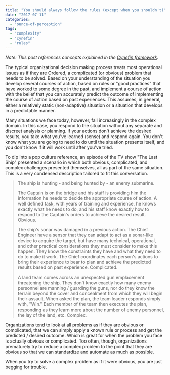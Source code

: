 ```yaml
---
title: "You should always follow the rules (except when you shouldn't)"
date: "2017-07-11"
categories: 
  - "ounce-of-perception"
tags: 
  - "complexity"
  - "cynefin"
  - "rules"
---
```


_Note: This post references concepts explained in the [Cynefin framework](https://en.wikipedia.org/wiki/Cynefin_framework)._ 

The typical organizational decision making process treats most operational issues as if they are Ordered, a complicated (or obvious) problem that needs to be solved. Based on your understanding of the situation you develop several courses of action, based on rules or "good practices" that have worked to some degree in the past, and implement a course of action with the belief that you can accurately predict the outcome of implementing the course of action based on past experiences. This assumes, in general, either a relatively static (non-adaptive) situation or a situation that develops in a predictable manner.

Many situations we face today, however, fall increasingly in the complex domain. In this case, you respond to the situation without any separate and discreet analysis or planning. If your actions don't achieve the desired results, you take what you've learned (sense) and respond again. You don't know what you are going to need to do until the situation presents itself, and you don't know if it will work until after you've tried.

To dip into a pop culture reference, an episode of the TV show "The Last Ship" presented a scenario in which both obvious, complicated, and complex challenges presented themselves, all as part of the same situation. This is a very condensed description tailored to fit this conversation.

> The ship is hunting - and being hunted by - an enemy submarine.
> 
> The Captain is on the bridge and his staff is providing him the information he needs to decide the appropriate course of action. A well defined task, with years of training and experience, he knows exactly what he needs to do, and his staff know exactly how to respond to the Captain's orders to achieve the desired result. Obvious.
> 
> The ship's sonar was damaged in a previous action. The Chief Engineer have a sensor that they can adapt to act as a sonar-like device to acquire the target, but have many technical, operational, and other practical considerations they must consider to make this happen. They know the constraints they have and what they need to do to make it work. The Chief coordinates each person's actions to bring their experience to bear to plan and achieve the predicted results based on past experience. Complicated.
> 
> A land team comes across an unexpected gun emplacement threatening the ship. They don't know exactly how many enemy personnel are manning / guarding the guns, nor do they know the terrain beyond the cover and concealment from which they will begin their assault. When asked the plan, the team leader responds simply with, "Win." Each member of the team then executes the plan, responding as they learn more about the number of enemy personnel, the lay of the land, etc. Complex.

Organizations tend to look at all problems as if they are obvious or complicated, that we can simply apply a known rule or process and get the predicted / desired outcome. Which is great for when the problem you face is actually obvious or complicated. Too often, though, organizations prematurely try to reduce a complex problem to the point that they are obvious so that we can standardize and automate as much as possible.

When you try to solve a complex problem as if it were obvious, you are just begging for trouble.
